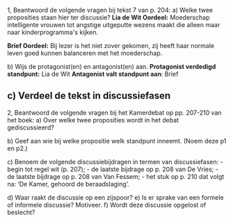 1, Beantwoord de volgende vragen bij tekst 7 van p. 204: 
a) Welke twee proposities staan hier ter discussie? 
**Lia de Wit Oordeel:** Moederschap intelligente vrouwen tot angstige uitgeputte wezens maakt die alleen maar naar kinderprogramma's kijken.

**Brief Oordeel:** Bij lezer is het niet zover gekomen, zij heeft haar normale leven goed kunnen balanceren met het moederschap. 

b) Wijs de protagonist(en) en antagonist(en) aan. 
**Protagonist verdedigd standpunt:** Lia de Wit
**Antagonist valt standpunt aan**: Brief

c) Verdeel de tekst in discussiefasen
-

2, Beantwoord de volgende vragen bij het Kamerdebat op pp. 207-210 van het boek: 
a) Over welke twee proposities wordt in het debat gediscussieerd? 

b) Geef aan wie bij welke propositie welk standpunt inneemt. (Noem deze p1 en p2.) 

c) Benoem de volgende discussiebijdragen in termen van discussiefasen: - begin tot regel wit (p. 207); - de laatste bijdrage op p. 208 van De Vries; - de laatste bijdrage op p. 208 van Van Fessem; - het stuk op p. 210 dat volgt na: ‘De Kamer, gehoord de beraadslaging’. 

d) Waar raakt de discussie op een zijspoor? e) Is er sprake van een formele of informele discussie? Motiveer. f) Wordt deze discussie opgelost of beslecht?